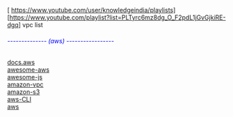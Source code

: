  [ https://www.youtube.com/user/knowledgeindia/playlists]
 [https://www.youtube.com/playlist?list=PLTyrc6mz8dg_O_F2pdL1jGvGjkiRE-dgq] vpc list
  
<h6 style="color:blue;">-------------- (aws) -----------------</h6>
	<a href="https://docs.aws.amazon.com/index.html#lang/en_us"> docs.aws </a><br>
	<a href="https://github.com/donnemartin/awesome-aws">awesome-aws </a><br> 
	<a href="https://github.com/sorrycc/awesome-javascript#bundlers">awesome-js</a><br>
	<a href="https://stackoverflow.com/questions/tagged/amazon-vpc">amazon-vpc</a><br>
	<a href="https://stackoverflow.com/questions/tagged/amazon-s3">amazon-s3 </a><br>
	<a href="http://docs.aws.amazon.com/cli/latest/index.html">aws-CLI </a><br>
	<a href="https://www.naukri.com/aws-jobs"> aws </a><br>
	 
